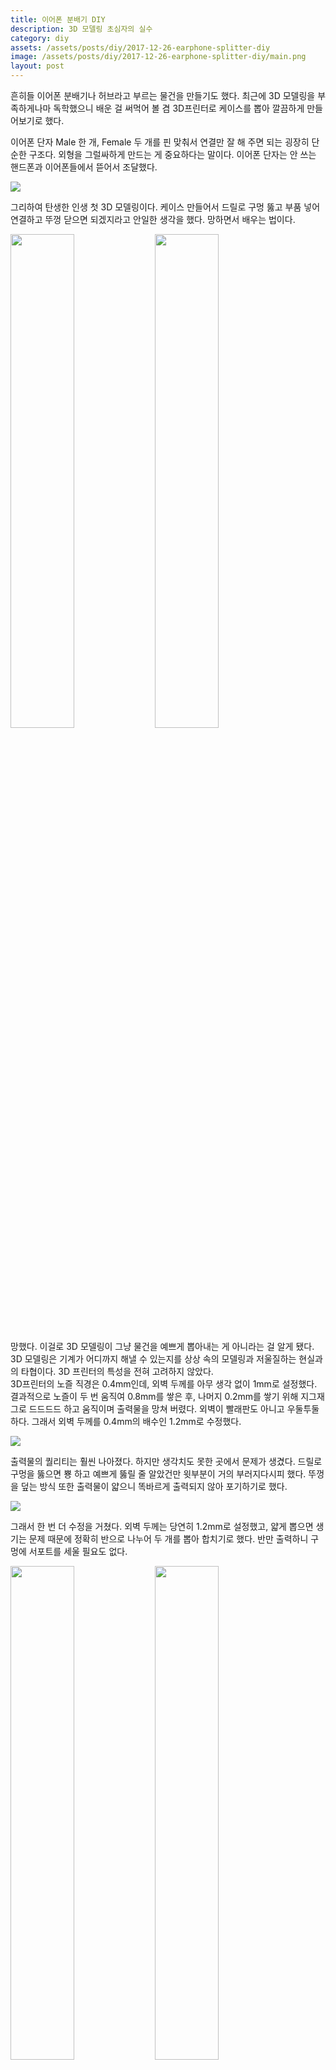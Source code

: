 ```yaml
---
title: 이어폰 분배기 DIY
description: 3D 모델링 초심자의 실수
category: diy
assets: /assets/posts/diy/2017-12-26-earphone-splitter-diy
image: /assets/posts/diy/2017-12-26-earphone-splitter-diy/main.png
layout: post
---
```

흔히들 이어폰 분배기나 허브라고 부르는 물건을 만들기도 했다. 최근에 3D 모델링을 부족하게나마 독학했으니 배운 걸 써먹어 볼 겸 3D프린터로 케이스를 뽑아 깔끔하게 만들어보기로 했다.

이어폰 단자 Male 한 개, Female 두 개를 핀 맞춰서 연결만 잘 해 주면 되는 굉장히 단순한 구조다. 외형을 그럴싸하게 만드는 게 중요하다는 말이다. 이어폰 단자는 안 쓰는 핸드폰과 이어폰들에서 뜯어서 조달했다.

<div class='center'><img src='{{page.assets}}/1.png'></div>

그리하여 탄생한 인생 첫 3D 모델링이다. 케이스 만들어서 드릴로 구멍 뚫고 부품 넣어 연결하고 뚜껑 닫으면 되겠지라고 안일한 생각을 했다. 망하면서 배우는 법이다.

<div class='center'>
  <img src='{{ page.assets }}/2.png' style='width: 45%'>
  <img src='{{ page.assets }}/3.png' style='width: 45%'>
</div>

망했다. 이걸로 3D 모델링이 그냥 물건을 예쁘게 뽑아내는 게 아니라는 걸 알게 됐다. 3D 모델링은 기계가 어디까지 해낼 수 있는지를 상상 속의 모델링과 저울질하는 현실과의 타협이다. 3D 프린터의 특성을 전혀 고려하지 않았다.  
3D프린터의 노즐 직경은 0.4mm인데, 외벽 두께를 아무 생각 없이 1mm로 설정했다. 결과적으로 노즐이 두 번 움직여 0.8mm를 쌓은 후, 나머지 0.2mm를 쌓기 위해 지그재그로 드드드드 하고 움직이며 출력물을 망쳐 버렸다. 외벽이 빨래판도 아니고 우둘투둘하다. 그래서 외벽 두께를 0.4mm의 배수인 1.2mm로 수정했다.

<div class='center'><img src='{{page.assets}}/4.png'></div>

출력물의 퀄리티는 훨씬 나아졌다. 하지만 생각치도 못한 곳에서 문제가 생겼다. 드릴로 구멍을 뚫으면 뿅 하고 예쁘게 뚫릴 줄 알았건만 윗부분이 거의 부러지다시피 했다. 뚜껑을 덮는 방식 또한 출력물이 얇으니 똑바르게 출력되지 않아 포기하기로 했다.

<div class='center'><img src='{{page.assets}}/5.png'></div>

그래서 한 번 더 수정을 거쳤다. 외벽 두께는 당연히 1.2mm로 설정했고, 얇게 뽑으면 생기는 문제 때문에 정확히 반으로 나누어 두 개를 뽑아 합치기로 했다. 반만 출력하니 구멍에 서포트를 세울 필요도 없다.

<div class='center'>
  <img src='{{ page.assets }}/6.png' style='width: 45%'>
  <img src='{{ page.assets }}/7.png' style='width: 45%'>
</div>

왼쪽이 이 모델링으로 출력한 출력물이다. 오른쪽 사진은 이걸 뽑기 위해 시도한 시행착오들이다. 3D프린터가 어떻게 쓰는 물건인지 슬슬 감이 오기 시작했다.

<div class='center'>
  <img src='{{ page.assets }}/8.png' style='width: 30%'>
  <img src='{{ page.assets }}/9.png' style='width: 30%'>
  <img src='{{ page.assets }}/10.png' style='width: 30%'>
</div>

이제 케이스가 준비되었으니 부품을 배치한다. 공간이 좁아 납땜이 쉽지 않았다. 어쨌거나 배선을 마치고 순간접착제를 이용해 부품을 고정시킨 다음, 뚜껑을 닫았다. 출력물 마감이 깔끔하지 않아 사포로 조금 갈아 주었다.

<div class='center'><img src='{{page.assets}}/main.png'></div>
완성한 모습이다. 양 쪽 모두 문제없이 출력이 잘 나온다.

